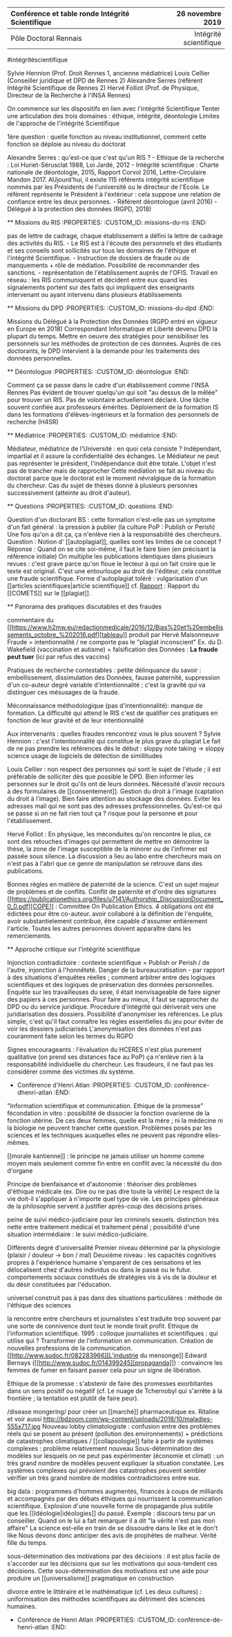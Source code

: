 Conférence et table ronde Intégrité Scientifique   | 26 novembre 2019   
:-----------------------|--------------------:
Pôle Doctoral Rennais                      |             Intégrité scientifique

#intégritéscientifique 

Sylvie Hennion (Prof. Droit Rennes 1, ancienne médiatrice) Louis Cellier
(Conseiller juridique et DPD de Rennes 2) Alexandre Serres (référent
Intégrité Scientifique de Rennes 2) Hervé Folliot (Prof. de Physique,
Directeur de la Recherche à l'INSA Rennes)

On commence sur les dispositifs en lien avec l'intégrité Scientifique
Tenter une articulation des trois domaines : éthique, intégrité,
déontologie Limites de l'approche de l'intégrité Scientifique

1ère question : quelle fonction au niveau institutionnel, comment cette
fonction se déploie au niveau du doctorat

Alexandre Serres : qu'est-ce que c'est qu'un RIS ? - Ethique de la
recherche : Loi Huriet-Sérusclat 1988, Loi Jardé, 2012 - Intégrité
scientifique : Charte nationale de déontologie, 2015, Rapport Corvol
2016, Lettre-Circulaire Mandon 2017. AUjourd'hui, il existe 115
référents intégrité scientifique nommés par les Présidents de
l'université ou le directeur de l'Ecole. Le référent représente le
Président à l'extérieur : cela suppose une relation de confiance entre
les deux personnes. - Référent déontologue (avril 2016) - Délégué à la
protection des données (RGPD, 2018)

** Missions du RIS
   :PROPERTIES:
   :CUSTOM_ID: missions-du-ris
   :END:

pas de lettre de cadrage, chaque établissement a défini la lettre de
cadrage des activités du RIS. - Le RIS est à l'écoute des personnels et
des étudiants et ses conseils sont sollicités sur tous les domaines de
l'éthique et l'intégrité Scientifique. - Instruction de dossiers de
fraude ou de manquements + rôle de médiation. Possibilité de recommander
des sanctions. - représentation de l'établissement auprès de l'OFIS.
Travail en réseau : les RIS communiquent et décident entre eux quand les
signalements portent sur des faits qui impliquent des enseignants
intervenant ou ayant intervenu dans plusieurs établissements

** Missions du DPD
   :PROPERTIES:
   :CUSTOM_ID: missions-du-dpd
   :END:

Missions du Délégué à la Protection des Données (RGPD entré en vigueur
en Europe en 2018) Correspondant Informatique et Liberté devenu DPD la
plupart du temps. Mettre en oeuvre des stratégies pour sensibiliser les
personnels sur les méthodes de protection de ces données. Auprès de ces
doctorants, le DPD intervient à la demande pour les traitements des
données personnelles.

** Déontologue
   :PROPERTIES:
   :CUSTOM_ID: déontologue
   :END:

Comment ça se passe dans le cadre d'un établissement comme l'INSA Rennes
Pas évident de trouver quelqu'un qui soit "au dessus de la mêlée" pour
trouver un RIS. Pas de volontaire actuellement déclaré. Une tâche
souvent confiée aux professeurs émérites. Déploiement de la formation IS
dans les formations d'élèves-ingénieurs et la formation des personnels
de recherche (H4SR)

** Médiatrice
   :PROPERTIES:
   :CUSTOM_ID: médiatrice
   :END:

Médiateur, médiatrice de l'Université : en quoi cela consiste ?
Indépendant, impartial et il assure la confidentialité des échanges. Le
Médiateur ne peut pas représenter le président, l'indépendance doit être
totale. L'objet n'est pas de trancher mais de rapprocher Cette médiation
se fait au niveau du doctorat parce que le doctorat est le moment
névralgique de la formation du chercheur. Cas du sujet de thèses donné à
plusieurs personnes successivement (atteinte au droit d'auteur).

** Questions
   :PROPERTIES:
   :CUSTOM_ID: questions
   :END:

Question d'un doctorant BS : cette formation n'est-elle pas un symptome
d'un fait général : la pression à publier (la culture PoP : Publish or
Perish) Une fois qu'on a dit ça, ça n'enlève rien à la responsabilité
des chercheurs. Question : Notion d' [[autoplagiat]], quelles sont les
limites de ce concept ? 
Réponse : Quand on se cite soi-même, il faut le faire bien
(en précisant la référence initiale) On multiplie les publications
identiques dans plusieurs revues : c'est grave parce qu'on floue le
lecteur à qui on fait croire que le texte est original. C'est une
entourloupe au droit de l'éditeur, cela constitue une fraude
scientifique. Forme d'autoplagiat toléré : vulgarisation d'un [[articles scientifiques|article scientifique]]
cf. [Rapport](https://www.cnrs.fr/comets/IMG/pdf/avis_2017-34-3.pdf) : Rapport du
[[COMETS]] sur le [[plagiat]].

** Panorama des pratiques discutables et des fraudes

commentaire du
[[https://www.h2mw.eu/redactionmedicale/2016/12/Bias%20et%20embellissements_octobre_%202016.pdf][tableau]]
produit par Hervé Maisonneuve Fraude = intentionnalité / ne comporte pas
le "plagiat inconscient" Ex. du D. Wakefield (vaccination et autisme) =
falsification des Données : **La fraude peut tuer** (ici par refus des
vaccins)

Pratiques de recherche contestables : petite délinquance du savoir :
embellissement, dissimulation des Données, fausse paternité, suppression
d'un co-auteur degré variable d'intentionnalité ; c'est la gravité qui
va distinguer ces mésusages de la fraude.

Méconnaissance méthodologique (pas d'intentionnalité): manque de
formation. La difficulté qui attend le RIS c'est de qualifier ces
pratiques en fonction de leur gravité et de leur intentionnalité

Aux intervenants : quelles fraudes rencontrez vous le plus souvent ?
Sylvie Hennion : c'est l'intentionnalité qui constitue le plus grave du
plagiat Le fait de ne pas prendre les références dès le début : sloppy
note taking -> sloppy science usage de logiciels de détection de
simillitudes

Louis Cellier : non respect des personnes qui sont le sujet de l'étude ;
il est préférable de solliciter dès que possible le DPD. Bien informer
les personnes sur le droit qu'ils ont de leurs données. Nécessité
d'avoir recours à des formulaires de [[consentement]]. Gestion du droit à
l'image (captation du droit à l'image). Bien faire attention au stockage
des données. Eviter les adresses mail qui ne sont pas des adresses
professionnelles. Qu'est-ce qui se passe si on ne fait rien tout ça ?
risque pour la personne et pour l'établissement.

Hervé Folliot : En physique, les méconduites qu'on rencontre le plus, ce
sont des retouches d'images qui permettent de mettre en démontrer la
thèse, la zone de l'image susceptible de la minorer ou de l'infirmer est
passée sous silence. La discussion a lieu au labo entre chercheurs mais
on n'est pas à l'abri que ce genre de manipulation se retrouve dans des
publications.

Bonnes règles en matière de paternité de la science. C'est un sujet
majeur de problèmes et de conflits. Conflit de paternité et d'ordre des
signatures
[[https://publicationethics.org/files/u7141/Authorship_DiscussionDocument_0_0.pdf][COPE]]
: Committee On Publication Ethics. 4 obligations ont été édictées pour
être co-auteur. avoir collaboré à la définition de l'enquête, avoir
substantielement contribué, être capable d'assumer entièrement
l'article. Toutes les autres personnes doivent apparaître dans les
remerciements.

** Approche critique sur l'intégrité scientifique


Injonction contradictoire : contexte scientifique = Publish or Perish / de l'autre,
injonction à l'honnêteté. Danger de la bureaucratisation - par rapport à
des situations d'enquêtes réelles ; comment arbitrer entre des logiques
scientifiques et des logiques de préservation des données personnelles.
Enquête sur les travailleuses du sexe, il était inenvisageable de faire
signer des papiers à ces personnes. Pour faire au mieux, il faut se
rapprocher du DPD ou du service juridique. Procédure d'intégrité qui
dériverait vers une juridiarisation des dossiers. Possibilité
d'anonymiser les références. Le plus simple, c'est qu'il faut connaître
les règles essentielles du jeu pour éviter de voir les dossiers
judiciarisés L'anonymisation des données n'est pas couramment faite
selon les termes du RGPD

Signes encourageants : l'évaluation du HCERES n'est plus purement
qualitative (on prend ses distances face au PoP) ça n'enlève rien à la
responsabilité individuelle du chercheur. Les fraudeurs, il ne faut pas
les considérer comme des victimes du système.

* Conférence d'Henri Atlan
  :PROPERTIES:
  :CUSTOM_ID: conférence-dhenri-atlan
  :END:

"Information scientifique et communication. Ethique de la promesse"
fécondation in vitro : possibilité de dissocier la fonction ovarienne de
la fonction utérine. De ces deux femmes, quelle est la mère ; ni la
médecine ni la biologie ne peuvent trancher cette question. Problèmes
posés par les sciences et les techniques auxquelles elles ne peuvent pas
répondre elles-mêmes.

[[morale kantienne]] : le principe ne jamais utiliser un homme comme moyen
mais seulement comme fin entre en conflit avec la nécessité du don
d'organe

Principe de bienfaisance et d'autonomie : théoriser des problèmes
d'éthique médicale (ex. Dire ou ne pas dire toute la vérité) Le respect
de la vie doit-il s'appliquer à n'importe quel type de vie. Les
principes généraux de la philosophie servent à justifier après-coup des
décisions prises.

peine de suivi médico-judiciaire pour les criminels sexuels. distinction
très nette entre traitement médical et traitement pénal ; possibilité
d'une situation intermédiaire : le suivi médico-judiciaire.

Différents degré d'universalité Premier niveau déterminé par la
physiologie (plaisir / douleur -> bon / mal) Deuxième niveau : les
capacités cognitives propres à l'expérience humaine s'emparent de ces
sensations et les délocalisent chez d'autres individus ou dans le passé
ou le futur. comportements sociaux constitués de stratégies vis à vis de
la douleur et du désir constituées par l'éducation.

universel construit pas à pas dans des situations particulières :
méthode de l'éthique des sciences

la rencontre entre chercheurs et journalistes s'est traduite trop
souvent par une sorte de connivence dont tout le monde tirait profit.
Ethique de l'information scientifique. 1995 : colloque journalistes et
scientifiques : qui utilise qui ? Transformer de l'information en
communication. Création de nouvelles professions de la communication.
[[http://www.sudoc.fr/082283966][L'industrie du mensonge]] Edward
Bernays ([[http://www.sudoc.fr/014399245][propaganda]]) : convaincre les
femmes de fumer en faisant passer cela pour un signe de libération.

Ethique de la promesse : s'abstenir de faire des promesses exorbitantes
dans un sens positif ou négatif (cf. Le nuage de Tchernobyl qui s'arrête
à la frontière ; la tentation est plutôt de faire peur).

/disease mongering/ pour créer un [[marché]] pharmaceutique ex. Ritaline et
voir aussi
http://bdzoom.com/wp-content/uploads/2018/10/maladies-555x717.jpg
Nouveau lobby climatologiste : confusion entre des problèmes réels qui
se posent au présent (pollution des environnements) + prédictions de
catastrophes climatiques / [[collapsologie]] faite à partir de systèmes
complexes : problème relativement nouveau Sous-détermination des modèles
sur lesquels on ne peut pas expérimenter (économie et climat) : un très
grand nombre de modèles peuvent expliquer la situation constatée. Les
systèmes complexes qui prévoient des catastrophes peuvent sembler
vérifier un très grand nombre de modèles contradictoires entre eux.

big data : programmes d'hommes augmentés, financés à coups de milliards
et accompagnés par des débats éthiques qui nourrissent la communication
scientifique. Explosion d'une nouvelle forme de propagande plus subtile
que les [[Idéologie|idéologies]] du passé. Exemple : discours tenu par un conseiller.
Quand on le lui a fait remarquer il a dit "la vérité n'est pas mon
affaire" La science est-elle en train de se dissoudre dans le like et le
don't like Nous devons donc anticiper des avis de prophètes de malheur.
Vérité fille du temps.

sous-détermination des motivations par des décisions : il est plus
facile de s'accorder sur les décisions que sur les motivations qui
sous-tendent ces décisions. Cette sous-détermination des motivations est
une aide pour produire un [[universalisme]] pragmatique en construction

divorce entre le littéraire et le mathématique (cf. Les deux cultures) :
uniformisation des méthodes scientifiques au détriment des sciences
humaines.

* Conférence de Henri Atlan
  :PROPERTIES:
  :CUSTOM_ID: conférence-de-henri-atlan
  :END:
